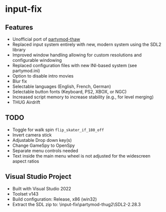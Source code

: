 # input-fix

## Features

- Unofficial port of [partymod-thaw](https://github.com/PARTYMANX/partymod-thaw)
- Replaced input system entirely with new, modern system using the SDL2 library
- Improved window handling allowing for custom resolutions and configurable windowing
- Replaced configuration files with new INI-based system (see partymod.ini)
- Option to disable intro movies
- Blur fix
- Selectable languages (English, French, German)
- Selectable button fonts (Keyboard, PS2, XBOX, or NGC)
- Increased script memory to increase stability (e.g., for level merging)
- THUG Airdrift

## TODO

- Toggle for walk spin `flip_skater_if_180_off`
- Invert camera stick
- Adjustable Drop down key(s)
- Change GameSpy to OpenSpy
- Separate menu controls needed
- Text inside the main menu wheel is not adjusted for the widescreen aspect ratios

## Visual Studio Project

- Built with Visual Studio 2022
- Toolset v143
- Build configuration: Release, x86 (win32)
- Extract the SDL zip to: \input-fix\partymod-thug2\SDL2-2.28.3 

